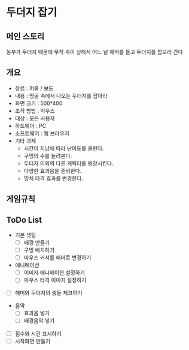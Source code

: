 # 두더지 잡기

## 메인 스토리
농부가 두더지 때문에 무척 속이 상해서 어느 날 해머를 들고 두더지를 잡으러 간다

## 개요
- 장르 : 퍼즐 / 보드
- 내용 : 땅굴 속에서 나오는 두더지를 잡아라
- 화면 크기 : 500*400
- 조작 방법 : 마우스
- 대상 : 모든 사용자
- 하드웨어 : PC
- 소프트웨어 : 웹 브라우저
- 기타 과제
    - 시간이 지남에 따라 난이도를 올린다.
    - 구멍의 수를 늘려본다.
    - 두더지 이외의 다른 캐릭터를 등장시킨다.
    - 다양한 효과음을 준비한다.
    - 망치 타격 효과를 변경한다.

## 게임규칙

## ToDo List
- 기본 셋팅
    - [ ] 배경 만들기
    - [ ] 구멍 배치하기
    - [ ] 마우스 커서를 해머로 변경하기

- 애니메이션
    - [ ] 이미지 애니메이션 설정하기
    - [ ] 마우스 타격 이미지 설정하기

- [ ] 해머와 두더지의 충돌 체크하기

- 음악
    - [ ] 효과음 넣기
    - [ ] 배경음악 넣기
    
- [ ] 점수와 시간 표시하기
- [ ] 시작화면 만들기